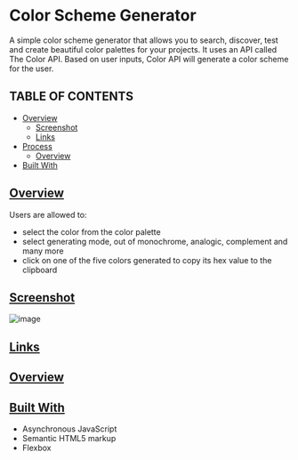 # Color Scheme Generator

A simple color scheme generator that allows you to search, discover, test and create beautiful color palettes for your projects. It uses an API called The Color API. Based on user inputs, Color API will generate a color scheme for the user.

## TABLE OF CONTENTS

- [Overview](#overview)
  - [Screenshot](#screenshot)
  - [Links](#links)
- [Process](#process)
  - [Overview](#process-overview)
- [Built With](#built-with)

## [Overview](#overview)

Users are allowed to:

- select the color from the color palette
- select generating mode, out of monochrome, analogic, complement and many more
- click on one of the five colors generated to copy its hex value to the clipboard

## [Screenshot](#screenshot)

![image](https://github.com/KaanOzen-mF/JS-Api-Projects/assets/74866163/a9cbe8ef-3df9-4300-ac11-64c07de7ad99)

## [Links](#links)

## [Overview](#process-overview)

## [Built With](#built-with)

- Asynchronous JavaScript
- Semantic HTML5 markup
- Flexbox

